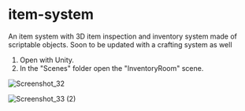 # item-system
An item system with 3D item inspection and inventory system made of scriptable objects. Soon to be updated with a crafting system as well

1. Open with Unity.
2. In the "Scenes" folder open the "InventoryRoom" scene.

![Screenshot_32](https://user-images.githubusercontent.com/129271569/229296961-f2f217bf-0c4a-4fcb-ae57-f493d977d8ac.png)

![Screenshot_33 (2)](https://user-images.githubusercontent.com/129271569/229297304-a0881945-ad1a-4bdf-aacc-846069c00ba0.png)


